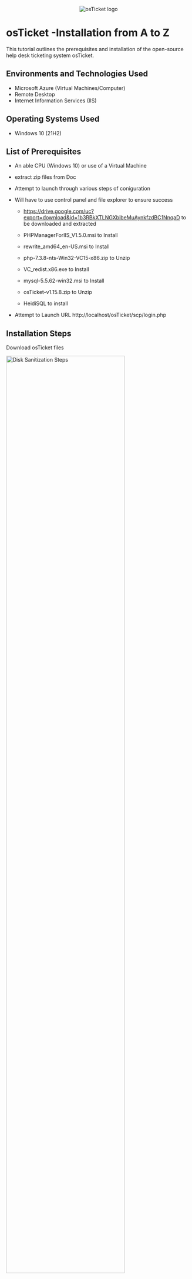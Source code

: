 <p align="center">
<img src="https://i.imgur.com/Clzj7Xs.png" alt="osTicket logo"/>
</p>

<h1>osTicket -Installation from A to Z </h1>
This tutorial outlines the prerequisites and installation of the open-source help desk ticketing system osTicket.<br />


<h2>Environments and Technologies Used</h2>

- Microsoft Azure (Virtual Machines/Computer)
- Remote Desktop
- Internet Information Services (IIS)

<h2>Operating Systems Used </h2>

- Windows 10</b> (21H2)

<h2>List of Prerequisites</h2>

- An able CPU (Windows 10) or use of a Virtual Machine
- extract zip files from Doc 
- Attempt to launch through various steps of coniguration

- Will have to use control panel and file explorer to ensure success

  - https://drive.google.com/uc?export=download&id=1b3RBkXTLNGXbibeMuAynkfzdBC1NnqaD to be downloaded and extracted

  - PHPManagerForIIS_V1.5.0.msi to Install

  - rewrite_amd64_en-US.msi to Install
  
  - php-7.3.8-nts-Win32-VC15-x86.zip to Unzip
  
  - VC_redist.x86.exe to Install
  
  - mysql-5.5.62-win32.msi to Install
  
  - osTicket-v1.15.8.zip to Unzip

  - HeidiSQL to install
  
- Attempt to Launch URL  http://localhost/osTicket/scp/login.php

<h2>Installation Steps</h2>

Download osTicket files
<p>
<img src="https://i.imgur.com/0dKkroD.png" height="80%" width="80%" alt="Disk Sanitization Steps"/>
</p>

<p>
<img src="https://i.imgur.com/IU7xUFM.png" height="80%" width="80%" alt="Disk Sanitization Steps"/>
</p>
<p>
Downloaded osTicket files

<p>
<img src="https://i.imgur.com/H2oclwr.png" height="80%" width="80%" alt="Disk Sanitization Steps"/>
</p>
<p>

Extract osTicket-v1.15.8.zip from the desktop
<p>
<img src="https://i.imgur.com/8QCLhpT.png" height="80%" width="80%" alt="Disk Sanitization Steps"/>
</p>
<p>

Use Loopback to try the webserver  
<p>
<img src="https://i.imgur.com/vG5Twfr.png" height="80%" width="80%" alt="Disk Sanitization Steps"/>
</p>
<p>

Enable IIS in Windows WITH CGI
World Wide Web Services -> Application Development Features -> [X] CGI
<br />

<p>
<img src="https://i.imgur.com/0LTOeOE.png" height="80%" width="80%" alt="Disk Sanitization Steps"/>
</p>
<p>
Reload URL to show IIS is fucntional

<p>
<img src="https://i.imgur.com/H1dyL27.png" height="80%" width="80%" alt="Disk Sanitization Steps"/>
</p>
<p>

Now it is time to configure 
<p>
<img src="https://i.imgur.com/SIaViSc.png" height="80%" width="80%" alt="Disk Sanitization Steps"/>
</p>
<p>
Create Directory for PHPManagerForIIS_V1.5.0.msi 

<p>
<img src="https://i.imgur.com/O0w6DqJ.png" height="80%" width="80%" alt="Disk Sanitization Steps"/>
</p>
<p>
Extract PHPManagerForIIS_V1.5.0.msi into Directory to Install

<p>
<img src="https://i.imgur.com/MFFXo3c.png" height="80%" width="80%" alt="Disk Sanitization Steps"/>
</p>
<p>
Download PHPManagerForIIS_V1.5.0.msi

<p>
<img src="https://i.imgur.com/1qvb4DE.png" height="80%" width="80%" alt="Disk Sanitization Steps"/>
</p>
<p>
Download rewrite_amd64_en-US.msi

<p>
<img src="https://i.imgur.com/h7eL1CI.png" height="80%" width="80%" alt="Disk Sanitization Steps"/>
</p>
<p>
Install VC_redist.x86.exe

<p>
<img src="https://i.imgur.com/jwFSnLD.png" height="80%" width="80%" alt="Disk Sanitization Steps"/>
</p>
<p>
Install MySQL 5.5.62 (mysql-5.5.62-win32.msi)
Typical Setup -> Launch Configuration Wizard (after install) -> Standard Configuration ->
Username: root
Password: root

<p>
<img src="https://i.imgur.com/Hl8DdVk.png" height="80%" width="80%" alt="Disk Sanitization Steps"/>
</p>
<p>
Open IIS as an Admin -> Register PHP from within IIS (PHP Manager -> C:\PHP\php-cgi.exe) -> Reload IIS (Open IIS, Stop and Start the server)

<p>
<img src="https://i.imgur.com/slih0hM.png" height="80%" width="80%" alt="Disk Sanitization Steps"/>
</p>
<p>
<p>
<img src="https://i.imgur.com/cz6SFpm.png" height="80%" width="80%" alt="Disk Sanitization Steps"/>
</p>

Install osTicket v1.15.8 -> From the “osTicket-Installation-Files” folder, unzip “osTicket-v1.15.8.zip” -> copy the “upload” folder into “c:\inetpub\wwwroot” -> Within “c:\inetpub\wwwroot”, Rename “upload” to “osTicket”
Reload IIS (Open IIS, Stop and Start the server)
  
<p>
<img src="https://i.imgur.com/vY50wpY.png" height="80%" width="80%" alt="Disk Sanitization Steps"/>
</p>

<p>
<img src="https://i.imgur.com/NfrUfmv.png" height="80%" width="80%" alt="Disk Sanitization Steps"/>
</p>
<p>
Go to sites -> Default -> osTicket
On the right, click “Browse *:80”

<p>
<img src="https://i.imgur.com/ARNeQKx.png" height="80%" width="80%" alt="Disk Sanitization Steps"/>
</p>
<p>
Some extensions are not enabled
  - Go back to IIS, sites -> Default -> osTicket
  - Double-click PHP Manager
  - Click “Enable or disable an extension”
  - Enable: php_imap.dll
  - Enable: php_intl.dll
  - Enable: php_opcache.dll

<img src="https://i.imgur.com/vTCrxI5.png" height="80%" width="80%" alt="Disk Sanitization Steps"/>
</p>
<p>
Refresh the osTicket site in your browser, observe the changes
<p>
<img src="https://i.imgur.com/3JpYdh7.png" height="80%" width="80%" alt="Disk Sanitization Steps"/>
</p>

Rename: ost-config.php From: C:\inetpub\wwwroot\osTicket\include\ost-sampleconfig.php To: C:\inetpub\wwwroot\osTicket\include\ost-config.php
<p>
<img src="https://i.imgur.com/cuA9pIj.png" height="80%" width="80%" alt="Disk Sanitization Steps"/>
</p>
<p>

Assign Permissions: ost-config.php -> Disable inheritance -> Remove All New Permissions -> Everyone -> All
<p>
<img src="https://i.imgur.com/zu4yLoR.png" height="80%" width="80%" alt="Disk Sanitization Steps"/>
</p>
<p>

<p>
<img src="https://i.imgur.com/CROmhzg.png" height="80%" width="80%" alt="Disk Sanitization Steps"/>
</p>

Continue Setting up osTicket in the browser (click Continue)
Name Helpdesk
Default email (receives email from customers)

<p>
<img src="https://i.imgur.com/niVHnN4.png" height="80%" width="80%" alt="Disk Sanitization Steps"/>
</p>
<p>


<p>
<img src="https://i.imgur.com/8i3Rkjg.png" height="80%" width="80%" alt="Disk Sanitization Steps"/>
</p>
<p>
From the “osTicket-Installation-Files” folder -> install HeidiSQL -> Open Heidi SQL -> Create a new session, root/root -> Connect to the session -> Create a database called “osTicket”

<p>
<img src="https://i.imgur.com/EmILzXn.png" height="80%" width="80%" alt="Disk Sanitization Steps"/>
</p>
<p>


<p>
<img src="https://i.imgur.com/cnBDV7u.png" height="80%" width="80%" alt="Disk Sanitization Steps"/>
</p>
<p>

Continue Setting up osTicket in the browser
MySQL Database: osTicket
MySQL Username: root
MySQL Password: root
Click “Install Now!”

<p>
<img src="https://i.imgur.com/T4y7xRZ.png" height="80%" width="80%" alt="Disk Sanitization Steps"/>
</p>
<p>

</p>
<br />
Congratulations, hopefully it is installed with no errors!
Browse to your help desk login page: http://localhost/osTicket/scp/login.php

<p>
<img src="https://i.imgur.com/dmUReAE.png" height="80%" width="80%" alt="Disk Sanitization Steps"/>
</p>
</p>
